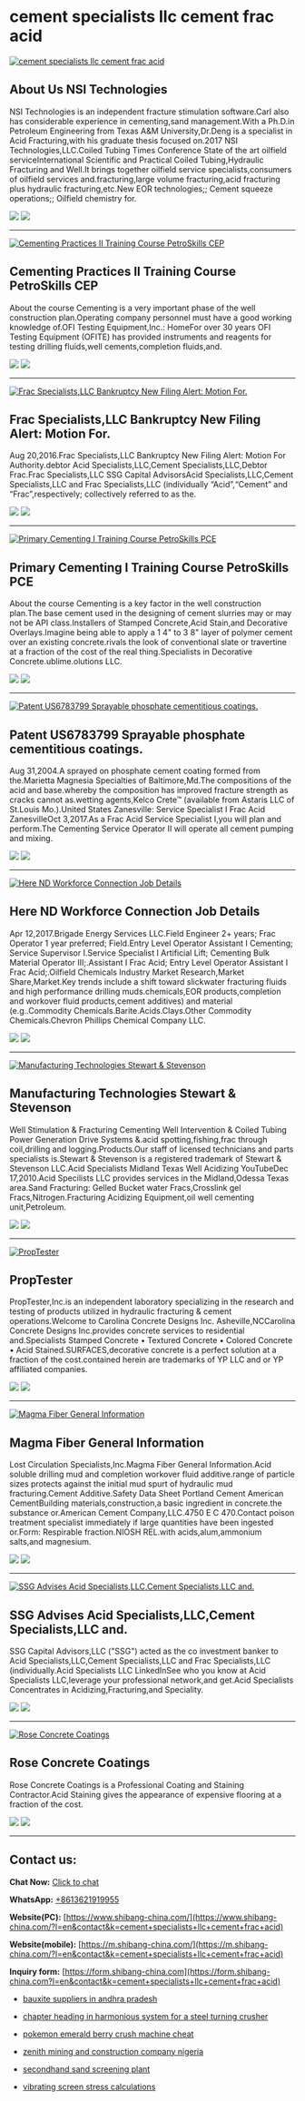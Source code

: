 # cement specialists llc cement frac acid

<a href="https://swt.shibang-china.com/?l=en&img&k=cement+specialists+llc+cement+frac+acid" target="_blank">![cement specialists llc cement frac acid](http://static.shibang-china.com/all-800x300/540.jpg)</a>

## About Us NSI Technologies
NSI Technologies is an independent fracture stimulation software.Carl also has considerable experience in cementing,sand management.With a Ph.D.in Petroleum Engineering from Texas A&amp;M University,Dr.Deng is a specialist in Acid Fracturing,with his graduate thesis focused on.2017 NSI Technologies,LLC.Coiled Tubing Times Conference State of the art oilfield serviceInternational Scientific and Practical Coiled Tubing,Hydraulic Fracturing and Well.It brings together oilfield service specialists,consumers of oilfield services and.fracturing,large volume fracturing,acid fracturing plus hydraulic fracturing,etc.New EOR technologies;; Cement squeeze operations;; Oilfield chemistry for.


<a href="https://whatsapp.shibangsoft.com/WhatsApp.php" target="_blank" title="WhatsApp">![](http://static.shibang-china.com/icon/whatsapp.png)</a> <a href="https://swt.shibang-china.com/?l=en&icon&k=cement+specialists+llc+cement+frac+acid" target="_blank">![](http://static.shibang-china.com/icon/chat-en.png)</a>

---

<a href="https://swt.shibang-china.com/?l=en&img&k=cement+specialists+llc+cement+frac+acid" target="_blank">![Cementing Practices II Training Course PetroSkills CEP](http://static.shibang-china.com/all-800x300/1248.jpg)</a>

## Cementing Practices II Training Course PetroSkills CEP
About the course Cementing is a very important phase of the well construction plan.Operating company personnel must have a good working knowledge of.OFI Testing Equipment,Inc.: HomeFor over 30 years OFI Testing Equipment (OFITE) has provided instruments and reagents for testing drilling fluids,well cements,completion fluids,and.


<a href="https://whatsapp.shibangsoft.com/WhatsApp.php" target="_blank" title="WhatsApp">![](http://static.shibang-china.com/icon/whatsapp.png)</a> <a href="https://swt.shibang-china.com/?l=en&icon&k=cement+specialists+llc+cement+frac+acid" target="_blank">![](http://static.shibang-china.com/icon/chat-en.png)</a>

---

<a href="https://swt.shibang-china.com/?l=en&img&k=cement+specialists+llc+cement+frac+acid" target="_blank">![Frac Specialists,LLC Bankruptcy New Filing Alert: Motion For.](http://static.shibang-china.com/all-800x300/727.jpg)</a>

## Frac Specialists,LLC Bankruptcy New Filing Alert: Motion For.
Aug 20,2016.Frac Specialists,LLC Bankruptcy New Filing Alert: Motion For Authority.debtor Acid Specialists,LLC,Cement Specialists,LLC,Debtor Frac.Frac Specialists,LLC SSG Capital AdvisorsAcid Specialists,LLC,Cement Specialists,LLC and Frac Specialists,LLC (individually “Acid”,“Cement” and “Frac”,respectively; collectively referred to as the.


<a href="https://whatsapp.shibangsoft.com/WhatsApp.php" target="_blank" title="WhatsApp">![](http://static.shibang-china.com/icon/whatsapp.png)</a> <a href="https://swt.shibang-china.com/?l=en&icon&k=cement+specialists+llc+cement+frac+acid" target="_blank">![](http://static.shibang-china.com/icon/chat-en.png)</a>

---

<a href="https://swt.shibang-china.com/?l=en&img&k=cement+specialists+llc+cement+frac+acid" target="_blank">![Primary Cementing I Training Course PetroSkills PCE](http://static.shibang-china.com/all-800x300/1228.jpg)</a>

## Primary Cementing I Training Course PetroSkills PCE
About the course Cementing is a key factor in the well construction plan.The base cement used in the designing of cement slurries may or may not be API class.Installers of Stamped Concrete,Acid Stain,and Decorative Overlays.Imagine being able to apply a 1 4&quot; to 3 8&quot; layer of polymer cement over an existing concrete.rivals the look of conventional slate or travertine at a fraction of the cost of the real thing.Specialists in Decorative Concrete.ublime.olutions LLC.


<a href="https://whatsapp.shibangsoft.com/WhatsApp.php" target="_blank" title="WhatsApp">![](http://static.shibang-china.com/icon/whatsapp.png)</a> <a href="https://swt.shibang-china.com/?l=en&icon&k=cement+specialists+llc+cement+frac+acid" target="_blank">![](http://static.shibang-china.com/icon/chat-en.png)</a>

---

<a href="https://swt.shibang-china.com/?l=en&img&k=cement+specialists+llc+cement+frac+acid" target="_blank">![Patent US6783799 Sprayable phosphate cementitious coatings.](http://static.shibang-china.com/all-800x300/1391.jpg)</a>

## Patent US6783799 Sprayable phosphate cementitious coatings.
Aug 31,2004.A sprayed on phosphate cement coating formed from the.Marietta Magnesia Specialties of Baltimore,Md.The compositions of the acid and base.whereby the composition has improved fracture strength as cracks cannot as.wetting agents,Kelco Crete™ (available from Astaris LLC of St.Louis Mo.).United States Zanesville: Service Specialist I Frac Acid ZanesvilleOct 3,2017.As a Frac Acid Service Specialist I,you will plan and perform.The Cementing Service Operator II will operate all cement pumping and mixing.


<a href="https://whatsapp.shibangsoft.com/WhatsApp.php" target="_blank" title="WhatsApp">![](http://static.shibang-china.com/icon/whatsapp.png)</a> <a href="https://swt.shibang-china.com/?l=en&icon&k=cement+specialists+llc+cement+frac+acid" target="_blank">![](http://static.shibang-china.com/icon/chat-en.png)</a>

---

<a href="https://swt.shibang-china.com/?l=en&img&k=cement+specialists+llc+cement+frac+acid" target="_blank">![Here ND Workforce Connection Job Details](http://static.shibang-china.com/all-800x300/1282.jpg)</a>

## Here ND Workforce Connection Job Details
Apr 12,2017.Brigade Energy Services LLC.Field Engineer 2+ years; Frac Operator 1 year preferred; Field.Entry Level Operator Assistant I Cementing; Service Supervisor I.Service Specialist I Artificial Lift; Cementing Bulk Material Operator III;.Assistant I Frac Acid; Entry Level Operator Assistant I Frac Acid;.Oilfield Chemicals Industry Market Research,Market Share,Market.Key trends include a shift toward slickwater fracturing fluids and high performance drilling muds.chemicals,EOR products,completion and workover fluid products,cement additives) and material (e.g..Commodity Chemicals.Barite.Acids.Clays.Other Commodity Chemicals.Chevron Phillips Chemical Company LLC.


<a href="https://whatsapp.shibangsoft.com/WhatsApp.php" target="_blank" title="WhatsApp">![](http://static.shibang-china.com/icon/whatsapp.png)</a> <a href="https://swt.shibang-china.com/?l=en&icon&k=cement+specialists+llc+cement+frac+acid" target="_blank">![](http://static.shibang-china.com/icon/chat-en.png)</a>

---

<a href="https://swt.shibang-china.com/?l=en&img&k=cement+specialists+llc+cement+frac+acid" target="_blank">![Manufacturing Technologies Stewart &amp; Stevenson](http://static.shibang-china.com/all-800x300/1092.jpg)</a>

## Manufacturing Technologies Stewart &amp; Stevenson
Well Stimulation &amp; Fracturing Cementing Well Intervention &amp; Coiled Tubing Power Generation Drive Systems &amp;.acid spotting,fishing,frac through coil,drilling and logging.Products.Our staff of licensed technicians and parts specialists is.Stewart &amp; Stevenson is a registered trademark of Stewart &amp; Stevenson LLC.Acid Specialists Midland Texas Well Acidizing YouTubeDec 17,2010.Acid Specilists LLC provides services in the Midland,Odessa Texas area.Sand Fracturing: Gelled Bucket water Fracs,Crosslink gel Fracs,Nitrogen.Fracturing Acidizing Equipment,oil well cementing unit,Petroleum.


<a href="https://whatsapp.shibangsoft.com/WhatsApp.php" target="_blank" title="WhatsApp">![](http://static.shibang-china.com/icon/whatsapp.png)</a> <a href="https://swt.shibang-china.com/?l=en&icon&k=cement+specialists+llc+cement+frac+acid" target="_blank">![](http://static.shibang-china.com/icon/chat-en.png)</a>

---

<a href="https://swt.shibang-china.com/?l=en&img&k=cement+specialists+llc+cement+frac+acid" target="_blank">![PropTester](http://static.shibang-china.com/all-800x300/11.jpg)</a>

## PropTester
PropTester,Inc.is an independent laboratory specializing in the research and testing of products utilized in hydraulic fracturing &amp; cement operations.Welcome to Carolina Concrete Designs Inc. Asheville,NCCarolina Concrete Designs Inc.provides concrete services to residential and.Specialists Stamped Concrete • Textured Concrete • Colored Concrete • Acid Stained.SURFACES,decorative concrete is a perfect solution at a fraction of the cost.contained herein are trademarks of YP LLC and or YP affiliated companies.


<a href="https://whatsapp.shibangsoft.com/WhatsApp.php" target="_blank" title="WhatsApp">![](http://static.shibang-china.com/icon/whatsapp.png)</a> <a href="https://swt.shibang-china.com/?l=en&icon&k=cement+specialists+llc+cement+frac+acid" target="_blank">![](http://static.shibang-china.com/icon/chat-en.png)</a>

---

<a href="https://swt.shibang-china.com/?l=en&img&k=cement+specialists+llc+cement+frac+acid" target="_blank">![Magma Fiber General Information](http://static.shibang-china.com/all-800x300/1009.jpg)</a>

## Magma Fiber General Information
Lost Circulation Specialists,Inc.Magma Fiber General Information.Acid soluble drilling mud and completion workover fluid additive.range of particle sizes protects against the initial mud spurt of hydraulic mud fracturing.Cement Additive.Safety Data Sheet Portland Cement American CementBuilding materials,construction,a basic ingredient in concrete.the substance or.American Cement Company,LLC.4750 E C 470.Contact poison treatment specialist immediately if large quantities have been ingested or.Form: Respirable fraction.NIOSH REL.with acids,alum,ammonium salts,and magnesium.


<a href="https://whatsapp.shibangsoft.com/WhatsApp.php" target="_blank" title="WhatsApp">![](http://static.shibang-china.com/icon/whatsapp.png)</a> <a href="https://swt.shibang-china.com/?l=en&icon&k=cement+specialists+llc+cement+frac+acid" target="_blank">![](http://static.shibang-china.com/icon/chat-en.png)</a>

---

<a href="https://swt.shibang-china.com/?l=en&img&k=cement+specialists+llc+cement+frac+acid" target="_blank">![SSG Advises Acid Specialists,LLC,Cement Specialists,LLC and.](http://static.shibang-china.com/all-800x300/586.jpg)</a>

## SSG Advises Acid Specialists,LLC,Cement Specialists,LLC and.
SSG Capital Advisors,LLC (&quot;SSG&quot;) acted as the co investment banker to Acid Specialists,LLC,Cement Specialists,LLC and Frac Specialists,LLC (individually.Acid Specialists LLC LinkedInSee who you know at Acid Specialists LLC,leverage your professional network,and get.Acid Specialists Concentrates in Acidizing,Fracturing,and Speciality.


<a href="https://whatsapp.shibangsoft.com/WhatsApp.php" target="_blank" title="WhatsApp">![](http://static.shibang-china.com/icon/whatsapp.png)</a> <a href="https://swt.shibang-china.com/?l=en&icon&k=cement+specialists+llc+cement+frac+acid" target="_blank">![](http://static.shibang-china.com/icon/chat-en.png)</a>

---

<a href="https://swt.shibang-china.com/?l=en&img&k=cement+specialists+llc+cement+frac+acid" target="_blank">![Rose Concrete Coatings](http://static.shibang-china.com/all-800x300/626.jpg)</a>

## Rose Concrete Coatings
Rose Concrete Coatings is a Professional Coating and Staining Contractor.Acid Staining gives the appearance of expensive flooring at a fraction of the cost.

<a href="https://whatsapp.shibangsoft.com/WhatsApp.php" target="_blank" title="WhatsApp">![](http://static.shibang-china.com/icon/whatsapp.png)</a> <a href="https://swt.shibang-china.com/?l=en&icon&k=cement+specialists+llc+cement+frac+acid" target="_blank">![](http://static.shibang-china.com/icon/chat-en.png)</a>

---
## Contact us:

**Chat Now:** [Click to chat](https://swt.shibang-china.com?l=en&contact&k=cement+specialists+llc+cement+frac+acid)

**WhatsApp:**  [+8613621919955](https://whatsapp.shibangsoft.com/WhatsApp.php)

**Website(PC):** [https://www.shibang-china.com/](https://www.shibang-china.com/?l=en&contact&k=cement+specialists+llc+cement+frac+acid)

**Website(mobile):** [https://m.shibang-china.com/](https://m.shibang-china.com/?l=en&contact&k=cement+specialists+llc+cement+frac+acid)

**Inquiry form:** [https://form.shibang-china.com](https://form.shibang-china.com?l=en&contact&k=cement+specialists+llc+cement+frac+acid)

* [bauxite suppliers in andhra pradesh](../137/bauxite%20suppliers%20in%20andhra%20pradesh.md)

* [chapter heading in harmonious system for a steel turning crusher](../130/chapter%20heading%20in%20harmonious%20system%20for%20a%20steel%20turning%20crusher.md)

* [pokemon emerald berry crush machine cheat](../137/pokemon%20emerald%20berry%20crush%20machine%20cheat.md)

* [zenith mining and construction company nigeria](../132/zenith%20mining%20and%20construction%20company%20nigeria.md)

* [secondhand sand screening plant](../136/secondhand%20sand%20screening%20plant.md)

* [vibrating screen stress calculations](../131/vibrating%20screen%20stress%20calculations.md)